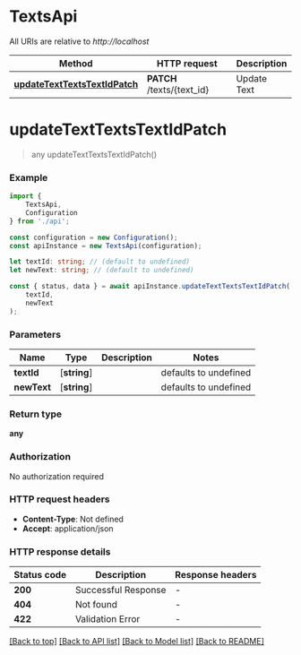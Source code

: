 # TextsApi

All URIs are relative to *http://localhost*

|Method | HTTP request | Description|
|------------- | ------------- | -------------|
|[**updateTextTextsTextIdPatch**](#updatetexttextstextidpatch) | **PATCH** /texts/{text_id} | Update Text|

# **updateTextTextsTextIdPatch**
> any updateTextTextsTextIdPatch()


### Example

```typescript
import {
    TextsApi,
    Configuration
} from './api';

const configuration = new Configuration();
const apiInstance = new TextsApi(configuration);

let textId: string; // (default to undefined)
let newText: string; // (default to undefined)

const { status, data } = await apiInstance.updateTextTextsTextIdPatch(
    textId,
    newText
);
```

### Parameters

|Name | Type | Description  | Notes|
|------------- | ------------- | ------------- | -------------|
| **textId** | [**string**] |  | defaults to undefined|
| **newText** | [**string**] |  | defaults to undefined|


### Return type

**any**

### Authorization

No authorization required

### HTTP request headers

 - **Content-Type**: Not defined
 - **Accept**: application/json


### HTTP response details
| Status code | Description | Response headers |
|-------------|-------------|------------------|
|**200** | Successful Response |  -  |
|**404** | Not found |  -  |
|**422** | Validation Error |  -  |

[[Back to top]](#) [[Back to API list]](../README.md#documentation-for-api-endpoints) [[Back to Model list]](../README.md#documentation-for-models) [[Back to README]](../README.md)

